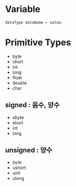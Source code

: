 # Variable
```c#
dataType dataName = value;
```

# Primitive Types
- byte
- short
- int
- long
- float
- double
- char

## signed : 음수, 양수
- sbyte
- short
- int
- long

## unsigned : 양수
- byte
- ushort
- uint
- ulong
